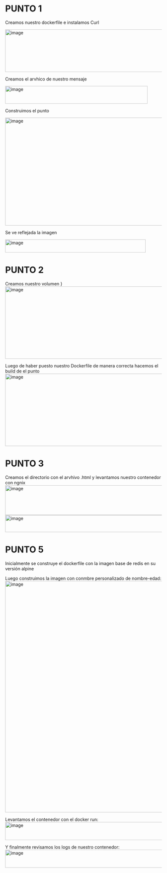 # PUNTO 1
Creamos nuestro dockerfile e instalamos Curl

<img width="651" height="137" alt="image" src="https://github.com/user-attachments/assets/db06a795-1043-48e2-8027-4400cb5a390b" />

Creamos el arvhico de nuestro mensaje

<img width="458" height="57" alt="image" src="https://github.com/user-attachments/assets/07309c2b-0e71-46fc-a947-0d0cfe9c1f43" />

Construimos el punto

<img width="1919" height="347" alt="image" src="https://github.com/user-attachments/assets/777820b8-6bd9-4620-8ef4-4cf7333b77c1" />

Se ve reflejada la imagen

<img width="452" height="42" alt="image" src="https://github.com/user-attachments/assets/dedacb79-deca-4fe1-ac1d-c0b04dd6c9b2" />


# PUNTO 2
Creamos nuestro volumen }
<img width="1895" height="233" alt="image" src="https://github.com/user-attachments/assets/f3c072af-3d72-40c1-9e94-67b53fc24044" />

Luego de haber puesto nuestro Dockerfile de manera correcta hacemos el build de el punto
<img width="1895" height="233" alt="image" src="https://github.com/user-attachments/assets/6c72faef-a51d-4be3-a6ea-a36b6cc8d2d1" />

# PUNTO 3 
Creamos el directorio con el arvhivo .html y levantamos nuestro contenedor con ngnix
<img width="556" height="96" alt="image" src="https://github.com/user-attachments/assets/c7e5b24e-c2c1-4144-a49f-0d441859fb46" />
<img width="1250" height="55" alt="image" src="https://github.com/user-attachments/assets/ea8c641d-6359-459a-bdc1-e8440e108f20" />

# PUNTO 5

Inicialmente se construye el dockerfile con la imagen base de redis en su versión alpine




Luego construimos la imagen con conmbre personalizado de nombre-edad:
<img width="1917" height="745" alt="image" src="https://github.com/user-attachments/assets/5ba31a28-9b2e-44b5-b248-8dddcabe3a43" />


Levantamos el contenedor con el docker run:
<img width="808" height="58" alt="image" src="https://github.com/user-attachments/assets/a5b71c40-520c-4258-8664-4af3b6aa90a6" />


Y finalmente revisamos los logs de nuestro contenedor:
<img width="808" height="58" alt="image" src="https://github.com/user-attachments/assets/a5b71c40-520c-4258-8664-4af3b6aa90a6" />


